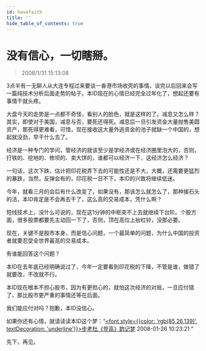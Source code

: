 ```yaml
---
id: havefaith 
title: ''
hide_table_of_contents: true
---
```


# 没有信心，一切瞎掰。

> 2008/1/31 15:13:08

<div style={{color: '#009900', fontWeight: 'bold', fontSize: '18px'}}>

3点半有一无聊人从大连专程过来要谈一香港市场收壳的事情，谈完以后回来会写一篇纯技术分析后面走势的帖子。本ID现在的心情已经完全过年化了，想起还要有事情干就头疼。
 
大盘今天的走势是一点都不奇怪，看别人的脸色，就是这样的了。减息又怎么样？其实，即使对于美国，减息与否，要死还得死。减息后一旦引发资金大量抛售美圆资产，那死得更难看，可惜，现在接收这大量外逃资金的池子就缺一个中国的，想起就没劲，早干什么去了。
 
经济是一种专门的学问，管经济的就该至少是学经济或在经济圈里泡大的，否则，打铁的、挖地的、修坝的、卖大饼的，谁都可以经济一下，这经济怎么经济？
 
一句话，这次下跌，估计把印花税弄下去的可能性还是不大，大概，还需要更猛烈的暴跌，当然，反弹会有的，印花税一日不下，本ID的兴致将继续低迷。
 
今年，就看三月的会后有什么改变了，如果没有，那该怎么就怎么了，那种接石头的活，本ID肯定是不会再去干了，这么高的交易成本，凭什么啊？
 
短线技术上，没什么可说的，现在这1分钟的中枢突不上去就继续下台阶。个股方面，很多股票都要先主动回一下了，否则，顶在高位上抬杠铃，没那必要。
 
现在，关键不是股市本身，而是信心问题，一个最简单的问题，为什么中国的投资者就要忍受全世界最高的交易成本。
 
有谁能回答这个问题？
 
本ID在去年底已经明确说过了，今年一定要看到印花税的下降，不管是谁，做错了就要改，不改就不行。
 
本ID现在根本不担心股市，因为有更担心的，就怕这次经济的对局，一旦应付错了，那比股市更严重的事情还等在后面。
 
我们能应付对吗？抱歉，本ID没信心。
 
如果你还有心情，就请读读本ID这个梦：“[<font style={{color: 'rgb(85,26,139)', textDecoration: 'underline'}}>步老杜《登高》韵记梦</font>](../poems/recorddream) 2008-01-26 10:23:21 ”
 
先下，再见。

</div>